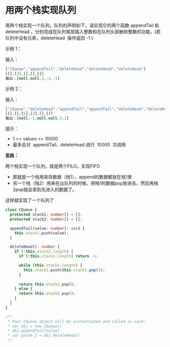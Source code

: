 # 用两个栈实现队列

用两个栈实现一个队列。队列的声明如下，请实现它的两个函数 appendTail 和 deleteHead ，分别完成在队列尾部插入整数和在队列头部删除整数的功能。(若队列中没有元素，deleteHead  操作返回 -1 )

示例 1：

输入：

```js
["CQueue","appendTail","deleteHead","deleteHead","deleteHead"]
[[],[3],[],[],[]]
输出：[null,null,3,-1,-1]
```

示例 2：

输入：

```js
["CQueue","deleteHead","appendTail","appendTail","deleteHead","deleteHead"]
[[],[],[5],[2],[],[]]
输出：[null,-1,null,null,5,2]
```

提示：

- 1 <= values <= 10000
- 最多会对  appendTail、deleteHead 进行  10000  次调用

**思路：**

两个栈实现一个队列，就是两个FILO，实现FIFO

- 那就是一个栈用来存数据（栈1），append的数据都放在栈1里
- 另一个栈（栈2）用来在出队列的时候，把栈1的数据pop放进去，然后再栈2pop就会拿到先进入的数据了。

这样就实现了一个队列了

```ts
class CQueue {
  protected stack1: number[] = [];
  protected stack2: number[] = [];

  appendTail(value: number): void {
    this.stack1.push(value);
  }

  deleteHead(): number {
    if (!this.stack2.length) {
      if (!this.stack1.length) return -1;

      while (this.stack1.length) {
        this.stack2.push(this.stack1.pop());
      }
      
      return this.stack2.pop();
    } else {
      return this.stack2.pop();
    }
  }
}

/**
 * Your CQueue object will be instantiated and called as such:
 * var obj = new CQueue()
 * obj.appendTail(value)
 * var param_2 = obj.deleteHead()
 */
```
